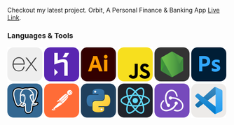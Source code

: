 Checkout my latest project. Orbit, A Personal Finance & Banking App  [Live Link](https://orbit-banking.herokuapp.com/).


### Languages & Tools

![expressjs](https://github.com/harshcut/harshcut/blob/master/static/expressjs.svg) ![heroku](https://github.com/harshcut/harshcut/blob/master/static/heroku.svg) ![illustrator](https://github.com/harshcut/harshcut/blob/master/static/illustrator.svg) ![javascript](https://github.com/harshcut/harshcut/blob/master/static/javascript.svg) ![nodejs](https://github.com/harshcut/harshcut/blob/master/static/nodejs.svg) ![photoshop](https://github.com/harshcut/harshcut/blob/master/static/photshop.svg) ![postgresql](https://github.com/harshcut/harshcut/blob/master/static/postgresql.svg) ![postman](https://github.com/harshcut/harshcut/blob/master/static/postman.svg) ![python](https://github.com/harshcut/harshcut/blob/master/static/python.svg) ![react](https://github.com/harshcut/harshcut/blob/master/static/react.svg) ![redux](https://github.com/harshcut/harshcut/blob/master/static/redux.svg) ![vscode](https://github.com/harshcut/harshcut/blob/master/static/vscode.svg)
